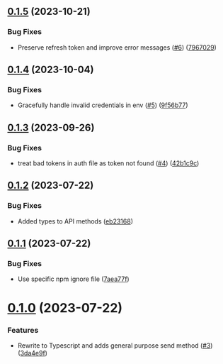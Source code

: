 ## [0.1.5](https://github.com/kapetacom/nodejs-api-client/compare/v0.1.4...v0.1.5) (2023-10-21)


### Bug Fixes

* Preserve refresh token and improve error messages ([#6](https://github.com/kapetacom/nodejs-api-client/issues/6)) ([7967029](https://github.com/kapetacom/nodejs-api-client/commit/79670293bfd5bdfc70d19c2a7b19e717c9d0c1c6))

## [0.1.4](https://github.com/kapetacom/nodejs-api-client/compare/v0.1.3...v0.1.4) (2023-10-04)


### Bug Fixes

* Gracefully handle invalid credentials in env ([#5](https://github.com/kapetacom/nodejs-api-client/issues/5)) ([9f56b77](https://github.com/kapetacom/nodejs-api-client/commit/9f56b770467eb8f59e9007d26a689431bc1f9d1f))

## [0.1.3](https://github.com/kapetacom/nodejs-api-client/compare/v0.1.2...v0.1.3) (2023-09-26)


### Bug Fixes

* treat bad tokens in auth file as token not found ([#4](https://github.com/kapetacom/nodejs-api-client/issues/4)) ([42b1c9c](https://github.com/kapetacom/nodejs-api-client/commit/42b1c9cf7f1564c50c583642d794ba2127f83a4d))

## [0.1.2](https://github.com/kapetacom/nodejs-api-client/compare/v0.1.1...v0.1.2) (2023-07-22)


### Bug Fixes

* Added types to API methods ([eb23168](https://github.com/kapetacom/nodejs-api-client/commit/eb231685def27748caced08536ff3d558be2a79f))

## [0.1.1](https://github.com/kapetacom/nodejs-api-client/compare/v0.1.0...v0.1.1) (2023-07-22)


### Bug Fixes

* Use specific npm ignore file ([7aea77f](https://github.com/kapetacom/nodejs-api-client/commit/7aea77ff32bbb26d307e11dc0cadccb18baff7a1))

# [0.1.0](https://github.com/kapetacom/nodejs-api-client/compare/v0.0.13...v0.1.0) (2023-07-22)


### Features

* Rewrite to Typescript and adds general purpose send method ([#3](https://github.com/kapetacom/nodejs-api-client/issues/3)) ([3da4e9f](https://github.com/kapetacom/nodejs-api-client/commit/3da4e9f22aea5b0e715f6386f7ccb2d8aa07c17f))
